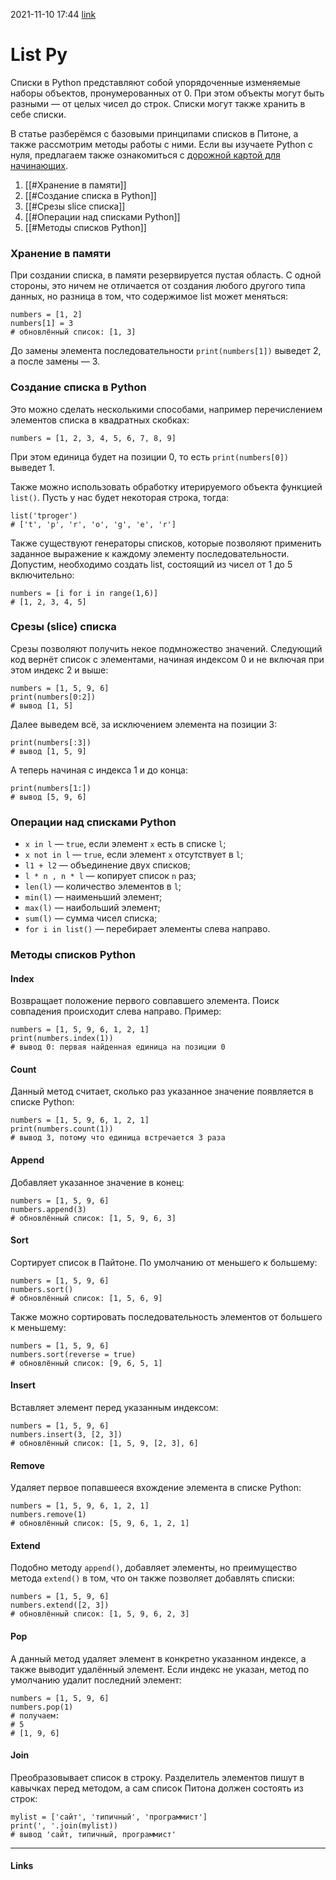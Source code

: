 2021-11-10 17:44
[link](https://tproger.ru/articles/spiski-v-python-osnovy-i-metody/)
# List Py
Списки в Python представляют собой упорядоченные изменяемые наборы объектов, пронумерованных от 0. При этом объекты могут быть разными — от целых чисел до строк. Списки могут также хранить в себе списки.

В статье разберёмся с базовыми принципами списков в Питоне, а также рассмотрим методы работы с ними. Если вы изучаете Python с нуля, предлагаем также ознакомиться с [дорожной картой для начинающих](https://tproger.ru/articles/python-roadmap/).

1.  [[#Хранение в памяти]]
2.  [[#Создание списка в Python]]
3.  [[#Срезы slice списка]]
4.  [[#Операции над списками Python]]
5.  [[#Методы списков Python]]

### Хранение в памяти

При создании списка, в памяти резервируется пустая область. С одной стороны, это ничем не отличается от создания любого другого типа данных, но разница в том, что содержимое list может меняться:

```clike
numbers = [1, 2]
numbers[1] = 3
# обновлённый список: [1, 3]
```

До замены элемента последовательности `print(numbers[1])` выведет 2, а после замены — 3.

### Создание списка в Python

Это можно сделать несколькими способами, например перечислением элементов списка в квадратных скобках:

```clike
numbers = [1, 2, 3, 4, 5, 6, 7, 8, 9]
```

При этом единица будет на позиции 0, то есть `print(numbers[0])` выведет 1.

Также можно использовать обработку итерируемого объекта функцией `list()`. Пусть у нас будет некоторая строка, тогда:

```clike
list('tproger')
# ['t', 'p', 'r', 'o', 'g', 'e', 'r']
```

Также существуют генераторы списков, которые позволяют применить заданное выражение к каждому элементу последовательности. Допустим, необходимо создать list, состоящий из чисел от 1 до 5 включительно:

```clike
numbers = [i for i in range(1,6)]
# [1, 2, 3, 4, 5]
```

### Срезы (slice) списка

Срезы позволяют получить некое подмножество значений. Следующий код вернёт список с элементами, начиная индексом 0 и не включая при этом индекс 2 и выше:

```clike
numbers = [1, 5, 9, 6]
print(numbers[0:2])
# вывод [1, 5]
```

Далее выведем всё, за исключением элемента на позиции 3:

```clike
print(numbers[:3])
# вывод [1, 5, 9]
```

А теперь начиная с индекса 1 и до конца:

```clike
print(numbers[1:])
# вывод [5, 9, 6]
```

### Операции над списками Python

-   `x in l` — `true`, если элемент `x` есть в списке `l`;
-   `x not in l` — `true`, если элемент `x` отсутствует в `l`;
-   `l1 + l2` — объединение двух списков;
-   `l * n , n * l` — копирует список `n` раз;
-   `len(l)` — количество элементов в `l`;
-   `min(l)` — наименьший элемент;
-   `max(l)` — наибольший элемент;
-   `sum(l)` — сумма чисел списка;
-   `for i in list()` — перебирает элементы слева направо.

### Методы списков Python

#### Index

Возвращает положение первого совпавшего элемента. Поиск совпадения происходит слева направо. Пример:

```clike
numbers = [1, 5, 9, 6, 1, 2, 1]
print(numbers.index(1))
# вывод 0: первая найденная единица на позиции 0
```

#### Count

Данный метод считает, сколько раз указанное значение появляется в списке Python:

```clike
numbers = [1, 5, 9, 6, 1, 2, 1]
print(numbers.count(1))
# вывод 3, потому что единица встречается 3 раза
```

#### Append

Добавляет указанное значение в конец:

```clike
numbers = [1, 5, 9, 6]
numbers.append(3)
# обновлённый список: [1, 5, 9, 6, 3]
```

#### Sort

Сортирует список в Пайтоне. По умолчанию от меньшего к большему:

```clike
numbers = [1, 5, 9, 6]
numbers.sort()
# обновлённый список: [1, 5, 6, 9]
```

Также можно сортировать последовательность элементов от большего к меньшему:

```clike
numbers = [1, 5, 9, 6]
numbers.sort(reverse = true)
# обновлённый список: [9, 6, 5, 1]
```

#### Insert

Вставляет элемент перед указанным индексом:

```clike
numbers = [1, 5, 9, 6]
numbers.insert(3, [2, 3])
# обновлённый список: [1, 5, 9, [2, 3], 6]
```

#### Remove

Удаляет первое попавшееся вхождение элемента в списке Python:

```clike
numbers = [1, 5, 9, 6, 1, 2, 1]
numbers.remove(1)
# обновлённый список: [5, 9, 6, 1, 2, 1]
```

#### Extend

Подобно методу `append()`, добавляет элементы, но преимущество метода `extend()` в том, что он также позволяет добавлять списки:

```clike
numbers = [1, 5, 9, 6]
numbers.extend([2, 3])
# обновлённый список: [1, 5, 9, 6, 2, 3]
```

#### Pop

А данный метод удаляет элемент в конкретно указанном индексе, а также выводит удалённый элемент. Если индекс не указан, метод по умолчанию удалит последний элемент:

```clike
numbers = [1, 5, 9, 6]
numbers.pop(1)
# получаем:
# 5
# [1, 9, 6]
```

#### Join

Преобразовывает список в строку. Разделитель элементов пишут в кавычках перед методом, а сам список Питона должен состоять из строк:

```clike
mylist = ['сайт', 'типичный', 'программист']
print(', '.join(mylist))
# вывод 'сайт, типичный, программист'
```

_____________
#### Links
[](https://tproger.ru/tag/python/)